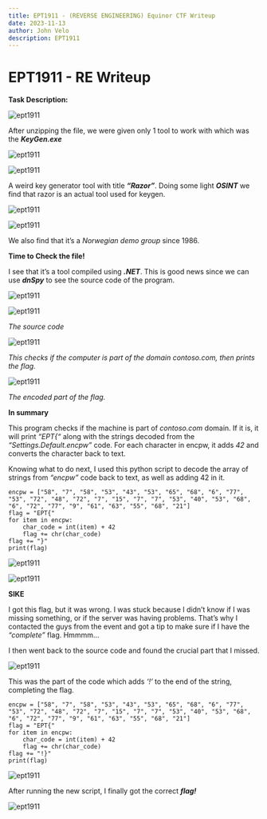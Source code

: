 ```yaml
---
title: EPT1911 - (REVERSE ENGINEERING) Equinor CTF Writeup
date: 2023-11-13
author: John Velo
description: EPT1911
---
```


# EPT1911 - RE Writeup

**Task Description:**

![ept1911](./images/Picture1.png)

After unzipping the file, we were given only 1 tool to work with which was the ***KeyGen.exe***

![ept1911](./images/Picture2.png)

![ept1911](./images/Picture3.png)

A weird key generator tool with title ***“Razor”***. Doing some light ***OSINT*** we find that razor is an actual tool used for keygen. 

![ept1911](./images/Picture4.png)

![ept1911](./images/Picture5.png)

We also find that it’s a *Norwegian demo group* since 1986.

**Time to Check the file!**

I see that it’s a tool compiled using ***.NET***. This is good news since we can use ***dnSpy*** to see the source code of the program.

![ept1911](./images/Picture6.png)

![ept1911](./images/Picture7.png)

*The source code*

![ept1911](./images/Picture8.png)

*This checks if the computer is part of the domain contoso.com, then prints the flag.*

![ept1911](./images/Picture9.png)

*The encoded part of the flag.*

**In summary**

This program checks if the machine is part of *contoso.com* domain. If it is, it will print *“EPT{“* along with the strings decoded from the *“Settings.Default.encpw”* code. For each character in encpw, it adds *42* and converts the character back to text. 

Knowing what to do next, I used this python script to decode the array of strings from *“encpw”* code back to text, as well as adding 42 in it.

```
encpw = ["58", "7", "58", "53", "43", "53", "65", "68", "6", "77", "53", "72", "48", "72", "7", "15", "7", "7", "53", "40", "53", "68", "6", "72", "77", "9", "61", "63", "55", "68", "21"]
flag = "EPT{"
for item in encpw:
    char_code = int(item) + 42
    flag += chr(char_code)
flag += "}"
print(flag)

```

![ept1911](./images/Picture10.png)

![ept1911](./images/Picture11.png)

**SIKE**

I got this flag, but it was wrong. I was stuck because I didn’t know if I was missing something, or if the server was having problems. That’s why I contacted the guys from the event and got a tip to make sure if I have the *“complete”* flag. Hmmmm…

I then went back to the source code and found the crucial part that I missed. 

![ept1911](./images/Picture12.png)

This was the part of the code which adds *‘!’* to the end of the string, completing the flag.

```
encpw = ["58", "7", "58", "53", "43", "53", "65", "68", "6", "77", "53", "72", "48", "72", "7", "15", "7", "7", "53", "40", "53", "68", "6", "72", "77", "9", "61", "63", "55", "68", "21"]
flag = "EPT{"
for item in encpw:
    char_code = int(item) + 42
    flag += chr(char_code)
flag += "!}"
print(flag)

```

![ept1911](./images/Picture13.png)

After running the new script, I finally got the correct ***flag!***

![ept1911](./images/Picture14.png)